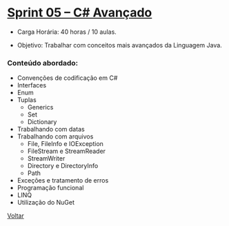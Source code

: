 # [Sprint 05 – C# Avançado](readme.md) 
* Carga Horária: 40 horas / 10 aulas. 

* Objetivo: Trabalhar com conceitos mais avançados da Linguagem Java. 

### Conteúdo abordado: 
* Convenções de codificação em C#
* Interfaces
* Enum
* Tuplas
    * Generics
    * Set
    * Dictionary
* Trabalhando com datas 
* Trabalhando com arquivos
    * File, FileInfo e IOException
    * FileStream e StreamReader
    * StreamWriter
    * Directory e DirectoryInfo
    * Path
* Exceções e tratamento de erros 
* Programação funcional
* LINQ
* Utilização do NuGet

[Voltar](../README.md)